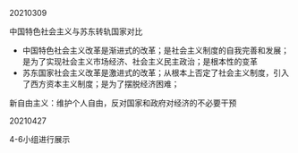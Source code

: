 20210309

中国特色社会主义与苏东转轨国家对比

- 中国特色社会主义改革是渐进式的改革；是社会主义制度的自我完善和发展；是为了实现社会主义市场经济、社会主义民主政治；是根本性的变革
- 苏东国家社会主义改革是激进式的改革；从根本上否定了社会主义制度，引入了西方资本主义制度；是为了摆脱经济困难；

新自由主义：维护个人自由，反对国家和政府对经济的不必要干预



20210427

4-6小组进行展示



